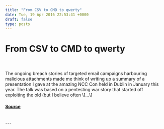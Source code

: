 ```yaml
---
title: "From CSV to CMD to qwerty"
date: Tue, 19 Apr 2016 22:53:41 +0000
draft: false
type: posts
---
```

# From CSV to CMD to qwerty

<br/>

<br/>
The ongoing breach stories of targeted email campaigns harbouring malicious attachments made me think of writing up a summary of a presentation I gave at the amazing NCC Con held in Dublin in January this year. The talk was based on a pentesting war story that started off exploiting the old (but I believe often \[…\]

#### [Source](http://www.exploresecurity.com/from-csv-to-cmd-to-qwerty/)

<br/>
---
